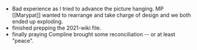 - Bad experience as I tried to advance the picture hanging. MP [[Marypat]] wanted to rearrange and take charge of design and we both ended up exploding.
- finished prepping the 2021-wiki file.
- finally praying Compline brought some reconciliation -- or at least "peace".